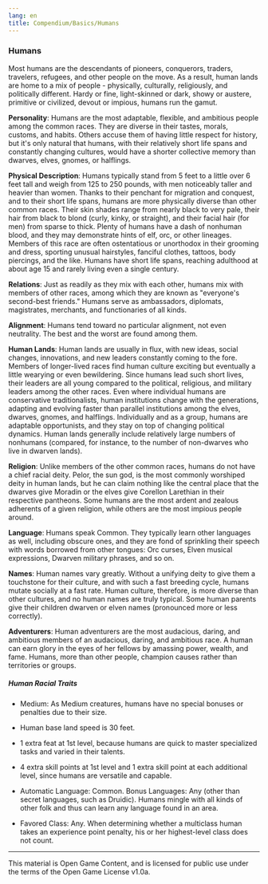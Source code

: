 ```yaml
---
lang: en
title: Compendium/Basics/Humans 
---
```


### Humans

Most humans are the descendants of pioneers, conquerors, traders, travelers, refugees, and other people on the move. As a result, human lands are home to a mix of people - physically, culturally, religiously, and politically different. Hardy or fine, light-skinned or dark, showy or austere, primitive or civilized, devout or impious, humans run the gamut.

**Personality**: Humans are the most adaptable, flexible, and ambitious people among the common races. They are diverse in their tastes, morals, customs, and habits. Others accuse them of having little respect for history, but it's only natural that humans, with their relatively short life spans and constantly changing cultures, would have a shorter collective memory than dwarves, elves, gnomes, or halflings.

**Physical Description**: Humans typically stand from 5 feet to a little over 6 feet tall and weigh from 125 to 250 pounds, with men noticeably taller and heavier than women. Thanks to their penchant for migration and conquest, and to their short life spans, humans are more physically diverse than other common races. Their skin shades range from nearly black to very pale, their hair from black to blond (curly, kinky, or straight), and their facial hair (for men) from sparse to thick. Plenty of humans have a dash of nonhuman blood, and they may demonstrate hints of elf, orc, or other lineages. Members of this race are often ostentatious or unorthodox in their grooming and dress, sporting unusual hairstyles, fanciful clothes, tattoos, body piercings, and the like. Humans have short life spans, reaching adulthood at about age 15 and rarely living even a single century.

**Relations**: Just as readily as they mix with each other, humans mix with members of other races, among which they are known as "everyone's second-best friends." Humans serve as ambassadors, diplomats, magistrates, merchants, and functionaries of all kinds.

**Alignment**: Humans tend toward no particular alignment, not even neutrality. The best and the worst are found among them.

**Human Lands**: Human lands are usually in flux, with new ideas, social changes, innovations, and new leaders constantly coming to the fore. Members of longer-lived races find human culture exciting but eventually a little wearying or even bewildering. Since humans lead such short lives, their leaders are all young compared to the political, religious, and military leaders among the other races. Even where individual humans are conservative traditionalists, human institutions change with the generations, adapting and evolving faster than parallel institutions among the elves, dwarves, gnomes, and halflings. Individually and as a group, humans are adaptable opportunists, and they stay on top of changing political dynamics. Human lands generally include relatively large numbers of nonhumans (compared, for instance, to the number of non-dwarves who live in dwarven lands).

**Religion**: Unlike members of the other common races, humans do not have a chief racial deity. Pelor, the sun god, is the most commonly worshiped deity in human lands, but he can claim nothing like the central place that the dwarves give Moradin or the elves give Corellon Larethian in their respective pantheons. Some humans are the most ardent and zealous adherents of a given religion, while others are the most impious people around.

**Language**: Humans speak Common. They typically learn other languages as well, including obscure ones, and they are fond of sprinkling their speech with words borrowed from other tongues: Orc curses, Elven musical expressions, Dwarven military phrases, and so on.

**Names**: Human names vary greatly. Without a unifying deity to give them a touchstone for their culture, and with such a fast breeding cycle, humans mutate socially at a fast rate. Human culture, therefore, is more diverse than other cultures, and no human names are truly typical. Some human parents give their children dwarven or elven names (pronounced more or less correctly).

**Adventurers**: Human adventurers are the most audacious, daring, and ambitious members of an audacious, daring, and ambitious race. A human can earn glory in the eyes of her fellows by amassing power, wealth, and fame. Humans, more than other people, champion causes rather than territories or groups.

##### Human Racial Traits

- Medium: As Medium creatures, humans have no special bonuses or penalties due to their size.
    
- Human base land speed is 30 feet.
    
- 1 extra feat at 1st level, because humans are quick to master specialized tasks and varied in their talents.
    
- 4 extra skill points at 1st level and 1 extra skill point at each additional level, since humans are versatile and capable.
    
- Automatic Language: Common. Bonus Languages: Any (other than secret languages, such as Druidic). Humans mingle with all kinds of other folk and thus can learn any language found in an area.
    
- Favored Class: Any. When determining whether a multiclass human takes an experience point penalty, his or her highest-level class does not count.

---

This material is Open Game Content, and is licensed for public use under
the terms of the Open Game License v1.0a.
